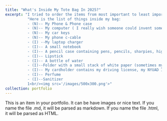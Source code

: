```yaml
---
title: "What's Inside My Tote Bag In 2025?"
excerpt: "I tried to order the items from most important to least important (the left side is more important, and the right side is not            important). N signifies items I need while I signifies items I characterize as "just in case" items." 
          "Here is the list of things inside my bag: 
          - (N)-- My Phone & Phone case 
          - (N)-- My computer ( I really wish someone could invent something smaller with the same functionalities but smaller and                 lighter in weight) 
          - (N)-- My car keys
          - (N)-- My phone c-cable 
          - (I) --My laptop charger 
          - (I)-- A small notebook 
          - (I)-- A pencil case containing pens, pencils, sharpies, highlighters, pencil sharpener, and a stapler.
          - (I)-- Lipstick 
          - (I)-- A bottle of water
          - (I)--Folder with a small stack of white paper (sometimes my printed class readings). 
          - (I)-- My cardholder contains my driving license, my NYUAD ID, my NYUAD FAD card, a travel credit card, and my main credit              card.
          - (I)-- Perfume
          - (I)--Sanitizer
          1<br/><img src='/images/500x300.png'>"
collection: portfolio
---
```


This is an item in your portfolio. It can be have images or nice text. If you name the file .md, it will be parsed as markdown. If you name the file .html, it will be parsed as HTML. 
